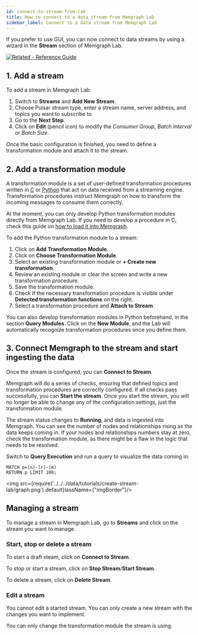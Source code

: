 ```yaml
---
id: connect-to-stream-from-lab
title: How to connect to a data stream from Memgraph Lab
sidebar_label: Connect to a data stream from Memgraph Lab
---
```


If you prefer to use GUI, you can now connect to data streams by using a wizard
in the **Stream** section of Memgraph Lab.

[![Related - Reference Guide](https://img.shields.io/static/v1?label=Related&message=Reference%20Guide&color=yellow&style=for-the-badge)](/reference-guide/streams/overview.md)

## 1. Add a stream

To add a stream in Memgraph Lab: 

1. Switch to **Streams** and **Add New Stream**.
2. Choose Pulsar stream type, enter a stream name, server address, and topics you want to subscribe to.
3. Go to the **Next Step**.
4. Click on **Edit** (pencil icon) to modify the *Consumer Group*, *Batch
   Interval* or *Batch Size*.

Once the basic configuration is finished, you need to define a transformation
module and attach it to the stream. 

## 2. Add a transformation module

A transformation module is a set of user-defined transformation procedures
written in [C](/reference-guide/streams/transformation-modules/api/c-api.md) or
[Python](/reference-guide/streams/transformation-modules/api/python-api.md) that
act on data received from a streaming engine. Transformation procedures instruct
Memgraph on how to transform the incoming messages to consume them correctly.

At the moment, you can only develop Python transformation modules directly from
Memgraph Lab. If you need to develop a procedure in C, check this
guide on [how to load it into Memgraph](/how-to-guides/streams/pulsar/pulsar-streams#how-to-create-and-load-a-transformation-module-into-memgraph). 

To add the Python transformation module to a stream:
1. Click on **Add Transformation Module**.
2. Click on **Choose Transformation Module**.
3. Select an existing transformation module or **+ Create new transformation**.
4. Review an existing module or clear the screen and write a new transformation
   procedure.
5. Save the transformation module.
6. Check if the necessary transformation procedure is visible under **Detected
   transformation functions** on the right.
7. Select a transformation procedure and **Attach to Stream**.

You can also develop transformation modules in Python beforehand, in the section
**Query Modules**. Click on the **New Module**, and the Lab will automatically
recognize transformation procedures once you define them.

## 3. Connect Memgraph to the stream and start ingesting the data

Once the stream is configured, you can **Connect to Stream**. 

Memgraph will do a series of checks, ensuring that defined topics and
transformation procedures are correctly configured. If all checks pass
successfully, you can **Start the stream**. Once you start the stream, you will
no longer be able to change any of the configuration settings, just the
transformation module. 

The stream status changes to **Running**, and data is ingested into Memgraph.
You can see the number of nodes and relationships rising as the data keeps
coming in. If your nodes and relationships numbers stay at zero, check the
transformation module, as there might be a flaw in the logic that needs to be
resolved. 

Switch to **Query Execution** and run a query to visualize the data coming in: 

```
MATCH p=(n)-[r]-(m)
RETURN p LIMIT 100;
```
<img src={require('../../../data/tutorials/create-stream-lab/graph.png').default}lassName={"imgBorder"}/>

## Managing a stream

To manage a stream in Memgraph Lab, go to **Streams** and click on the stream
you want to manage. 

### Start, stop or delete a stream

To start a draft steam, click on **Connect to Stream**.

To stop or start a stream, click on **Stop Stream**/**Start Stream**.

To delete a stream, click on **Delete Stream**.

### Edit a stream

You cannot edit a started stream. You can only create a new stream with the
changes you want to implement.

You can only change the transformation module the stream is using.